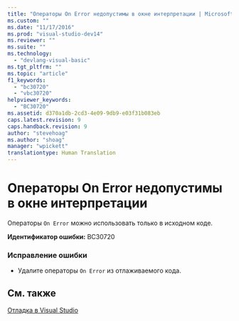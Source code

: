 ```yaml
---
title: "Операторы On Error недопустимы в окне интерпретации | Microsoft Docs"
ms.custom: ""
ms.date: "11/17/2016"
ms.prod: "visual-studio-dev14"
ms.reviewer: ""
ms.suite: ""
ms.technology: 
  - "devlang-visual-basic"
ms.tgt_pltfrm: ""
ms.topic: "article"
f1_keywords: 
  - "bc30720"
  - "vbc30720"
helpviewer_keywords: 
  - "BC30720"
ms.assetid: d370a1db-2cd3-4e09-9db9-e03f31b083eb
caps.latest.revision: 9
caps.handback.revision: 9
author: "stevehoag"
ms.author: "shoag"
manager: "wpickett"
translationtype: Human Translation
---
```

# Операторы On Error недопустимы в окне интерпретации
Операторы `On Error` можно использовать только в исходном коде.  
  
 **Идентификатор ошибки:** BC30720  
  
### Исправление ошибки  
  
-   Удалите операторы `On Error` из отлаживаемого кода.  
  
## См. также  
 [Отладка в Visual Studio](/visual-studio/debugger/debugging-in-visual-studio)